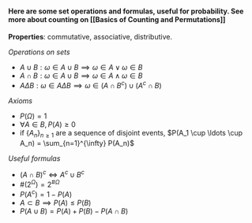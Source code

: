 #### Here are some set operations and formulas, useful for probability. See more about counting on [[Basics of Counting and Permutations]]

**Properties**: commutative, associative, distributive.

*Operations on sets*
- $A \cup B: \omega \in A \cup B \implies \omega \in A \lor \omega \in B$
-  $A \cap B: \omega \in A \cup B \implies \omega \in A \land \omega \in B$
- $A \Delta B: \omega \in A \Delta B \implies \omega \in (A \cap B^c) \cup (A^c \cap B)$

*Axioms*
- $P(\Omega) = 1$
- $\forall A \in B, P(A) \geq 0$
- if $\{A_n\}_{n\geq 1}$ are a sequence of disjoint events, $P(A_1 \cup \ldots \cup A_n) = \sum_{n=1}^{\infty} P(A_n)$


*Useful formulas*
- $(A \cap B)^c \iff A^c \cup B^c$
- $\# (2^{\Omega}) = 2^{\#\Omega}$
- $P(A^c) = 1 - P(A)$
- $A \subset B \implies P(A) \leq P(B)$
- $P(A \cup B) = P(A) + P(B) - P(A \cap B)$
